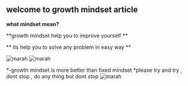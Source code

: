 ## welcome to growth mindset article 

**what mindset mean?**

**growth mindset help you to improve yourself **

** its help you to solve any problem in easy way **

![marah](https://encrypted-tbn0.gstatic.com/images?q=tbn:ANd9GcS_StoP3x7T8iPbK3SYDUAyr1ybcL9PXMrBbjNw8JS5Gb9Zl8YvUA&s)
![marah](https://www.youmo.se/contentassets/8258c5c987f1400ba3b0ee785f932c10/bildspel_stress-nedstamdhet-angest-ptsd_1_1666x1110.png)

*-growth mindset is more better than fixed mindset
*please try and try , dont stop , do any thing but dont stop 
![marah](https://www.google.com/url?sa=i&source=images&cd=&cad=rja&uact=8&ved=2ahUKEwjojraxhs7lAhVGTBoKHdRABgsQjRx6BAgBEAQ&url=%2Furl%3Fsa%3Di%26source%3Dimages%26cd%3D%26ved%3D2ahUKEwi9n4Slhs7lAhWxyIUKHYhKCVIQjRx6BAgBEAQ%26url%3Dhttps%253A%252F%252Fneronet-academy.com%252F%2525D8%2525AA%2525D9%252588%2525D9%252583%2525D9%25258A%2525D8%2525AF%2525D8%2525A7%2525D8%2525AA-%2525D8%2525A7%2525D9%25258A%2525D8%2525AC%2525D8%2525A7%2525D8%2525A8%2525D9%25258A%2525D8%2525A9-%2525D9%25258A%2525D9%252588%2525D9%252585%2525D9%25258A%2525D8%2525A9-100%252F%26psig%3DAOvVaw0HMZZWXbvTItNT9qWz3Ya-%26ust%3D1572870518313651&psig=AOvVaw0HMZZWXbvTItNT9qWz3Ya-&ust=1572870518313651)
